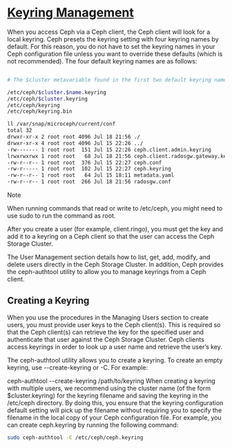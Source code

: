 # **[Keyring Management](https://docs.ceph.com/en/reef/rados/operations/user-management/#keyring-management)**

When you access Ceph via a Ceph client, the Ceph client will look for a local keyring. Ceph presets the keyring setting with four keyring names by default. For this reason, you do not have to set the keyring names in your Ceph configuration file unless you want to override these defaults (which is not recommended). The four default keyring names are as follows:

```bash

# The $cluster metavariable found in the first two default keyring names above is your Ceph cluster name as defined by the name of the Ceph configuration file: for example, if the Ceph configuration file is named ceph.conf, then your Ceph cluster name is ceph and the second name above would be ceph.keyring. The $name metavariable is the user type and user ID: for example, given the user client.admin, the first name above would be ceph.client.admin.keyring.

/etc/ceph/$cluster.$name.keyring
/etc/ceph/$cluster.keyring
/etc/ceph/keyring
/etc/ceph/keyring.bin

ll /var/snap/microceph/current/conf
total 32
drwxr-xr-x 2 root root 4096 Jul 18 21:56 ./
drwxr-xr-x 4 root root 4096 Jul 15 22:26 ../
-rw------- 1 root root  151 Jul 15 22:26 ceph.client.admin.keyring
lrwxrwxrwx 1 root root   68 Jul 18 21:56 ceph.client.radosgw.gateway.keyring -> /var/snap/microceph/common/data/radosgw/ceph-radosgw.gateway/keyring
-rw-r--r-- 1 root root  376 Jul 15 22:27 ceph.conf
-rw-r----- 1 root root  102 Jul 15 22:27 ceph.keyring
-rw-r--r-- 1 root root   64 Jul 15 18:11 metadata.yaml
-rw-r--r-- 1 root root  266 Jul 18 21:56 radosgw.conf
```

Note

When running commands that read or write to /etc/ceph, you might need to use sudo to run the command as root.

After you create a user (for example, client.ringo), you must get the key and add it to a keyring on a Ceph client so that the user can access the Ceph Storage Cluster.

The User Management section details how to list, get, add, modify, and delete users directly in the Ceph Storage Cluster. In addition, Ceph provides the ceph-authtool utility to allow you to manage keyrings from a Ceph client.

## Creating a Keyring

When you use the procedures in the Managing Users section to create users, you must provide user keys to the Ceph client(s). This is required so that the Ceph client(s) can retrieve the key for the specified user and authenticate that user against the Ceph Storage Cluster. Ceph clients access keyrings in order to look up a user name and retrieve the user’s key.

The ceph-authtool utility allows you to create a keyring. To create an empty keyring, use --create-keyring or -C. For example:

ceph-authtool --create-keyring /path/to/keyring
When creating a keyring with multiple users, we recommend using the cluster name (of the form $cluster.keyring) for the keyring filename and saving the keyring in the /etc/ceph directory. By doing this, you ensure that the keyring configuration default setting will pick up the filename without requiring you to specify the filename in the local copy of your Ceph configuration file. For example, you can create ceph.keyring by running the following command:

```bash
sudo ceph-authtool -C /etc/ceph/ceph.keyring
```
